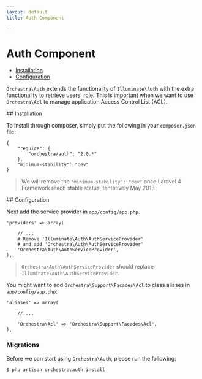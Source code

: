 ```yaml
---
layout: default
title: Auth Component

---
```


Auth Component
==============

* [Installation](#installation)
* [Configuration](#configuration)

<article id="introduction">

`Orchestra\Auth` extends the functionality of `Illuminate\Auth` with the extra functionality to retrieve users' role. This is important when we want to use `Orchestra\Acl` to manage application Access Control List (ACL).

</article>

<article id="installation">
## Installation

To install through composer, simply put the following in your `composer.json` file:

	{
		"require": {
			"orchestra/auth": "2.0.*"
		},
		"minimum-stability": "dev"
	}

> We will remove the `"minimum-stability": "dev"` once Laravel 4 Framework reach stable status, tentatively May 2013.

</article>

<article id="configuration">
## Configuration

Next add the service provider in `app/config/app.php`.

	'providers' => array(
		
		// ...
		# Remove 'Illuminate\Auth\AuthServiceProvider' 
		# and add 'Orchestra\Auth\AuthServiceProvider'
		'Orchestra\Auth\AuthServiceProvider',
	),

> `Orchestra\Auth\AuthServiceProvider` should replace `Illuminate\Auth\AuthServiceProvider`.

You might want to add `Orchestra\Support\Facades\Acl` to class aliases in `app/config/app.php`:

	'aliases' => array(

		// ...

		'Orchestra\Acl' => 'Orchestra\Support\Facades\Acl',
	),

<a id="migrate"></a>
### Migrations

Before we can start using `Orchestra\Auth`, please run the following:

	$ php artisan orchestra:auth install

</article>

